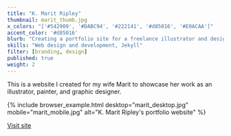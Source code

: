 ```yaml
---
title: "K. Marit Ripley"
thumbnail: marit_thumb.jpg
x_colors: "['#542909', '#DABC94', '#222141', '#d85016', '#E0ACAA']"
accent_color: '#d85016'
blurb: "Creating a portfolio site for a freelance illustrator and designer."
skills: "Web design and development, Jekyll"
filter: [branding, design]
published: true
weight: 2
---
```


This is a website I created for my wife Marit to showcase her work as an illustrator, painter, and graphic designer.

{% include browser_example.html desktop="marit_desktop.jpg" mobile="marit_mobile.jpg" alt="K. Marit Ripley's portfolio website" %}

<a href="http://kmaritripley.com" class="button">Visit site</a>